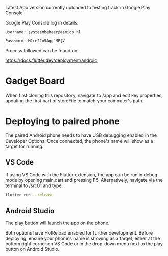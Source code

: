 Latest App version currently uploaded to testing track in Google Play Console.

Google Play Console log in details:

    Username: systeembeheer@aemics.nl

    Password: M?re2?n5Agg`MP{V

Process followed can be found on:

https://docs.flutter.dev/deployment/android

# Gadget Board
When first cloning this repository, navigate to /app and edit key.properties, updating the first part of storeFile to match your computer's path.

# Deploying to paired phone
The paired Android phone needs to have USB debugging enabled in the Developer Options. Once connected, the phone's name will show as a target for running.

## VS Code
If using VS Code with the Flutter extension, the app can be run in debug mode by opening main.dart and pressing F5.
Alternatively, navigate via the terminal to /src01 and type:

```bash
flutter run --release
```

## Android Studio
The play button will launch the app on the phone.

Both options have HotReload enabled for further development. Before deploying, ensure your phone's name is showing as a target, either at the bottom right corner on VS Code or in the drop-down menu next to the play button on Android Studio.